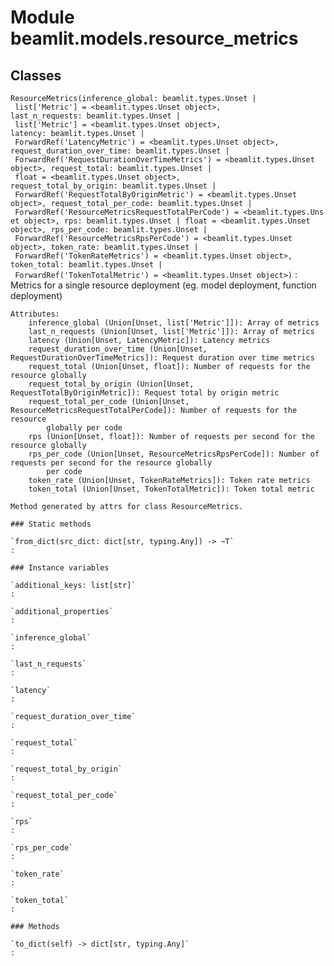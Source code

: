 Module beamlit.models.resource_metrics
======================================

Classes
-------

`ResourceMetrics(inference_global: beamlit.types.Unset | list['Metric'] = <beamlit.types.Unset object>, last_n_requests: beamlit.types.Unset | list['Metric'] = <beamlit.types.Unset object>, latency: beamlit.types.Unset | ForwardRef('LatencyMetric') = <beamlit.types.Unset object>, request_duration_over_time: beamlit.types.Unset | ForwardRef('RequestDurationOverTimeMetrics') = <beamlit.types.Unset object>, request_total: beamlit.types.Unset | float = <beamlit.types.Unset object>, request_total_by_origin: beamlit.types.Unset | ForwardRef('RequestTotalByOriginMetric') = <beamlit.types.Unset object>, request_total_per_code: beamlit.types.Unset | ForwardRef('ResourceMetricsRequestTotalPerCode') = <beamlit.types.Unset object>, rps: beamlit.types.Unset | float = <beamlit.types.Unset object>, rps_per_code: beamlit.types.Unset | ForwardRef('ResourceMetricsRpsPerCode') = <beamlit.types.Unset object>, token_rate: beamlit.types.Unset | ForwardRef('TokenRateMetrics') = <beamlit.types.Unset object>, token_total: beamlit.types.Unset | ForwardRef('TokenTotalMetric') = <beamlit.types.Unset object>)`
:   Metrics for a single resource deployment (eg. model deployment, function deployment)
    
    Attributes:
        inference_global (Union[Unset, list['Metric']]): Array of metrics
        last_n_requests (Union[Unset, list['Metric']]): Array of metrics
        latency (Union[Unset, LatencyMetric]): Latency metrics
        request_duration_over_time (Union[Unset, RequestDurationOverTimeMetrics]): Request duration over time metrics
        request_total (Union[Unset, float]): Number of requests for the resource globally
        request_total_by_origin (Union[Unset, RequestTotalByOriginMetric]): Request total by origin metric
        request_total_per_code (Union[Unset, ResourceMetricsRequestTotalPerCode]): Number of requests for the resource
            globally per code
        rps (Union[Unset, float]): Number of requests per second for the resource globally
        rps_per_code (Union[Unset, ResourceMetricsRpsPerCode]): Number of requests per second for the resource globally
            per code
        token_rate (Union[Unset, TokenRateMetrics]): Token rate metrics
        token_total (Union[Unset, TokenTotalMetric]): Token total metric
    
    Method generated by attrs for class ResourceMetrics.

    ### Static methods

    `from_dict(src_dict: dict[str, typing.Any]) ‑> ~T`
    :

    ### Instance variables

    `additional_keys: list[str]`
    :

    `additional_properties`
    :

    `inference_global`
    :

    `last_n_requests`
    :

    `latency`
    :

    `request_duration_over_time`
    :

    `request_total`
    :

    `request_total_by_origin`
    :

    `request_total_per_code`
    :

    `rps`
    :

    `rps_per_code`
    :

    `token_rate`
    :

    `token_total`
    :

    ### Methods

    `to_dict(self) ‑> dict[str, typing.Any]`
    :